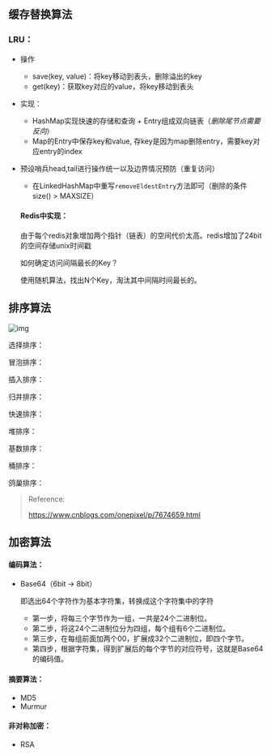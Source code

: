 ## 缓存替换算法

### LRU：

- 操作

  - save(key, value)：将key移动到表头，删除溢出的key
  - get(key)：获取key对应的value，将key移动到表头

- 实现：

  - HashMap实现快速的存储和查询 + Entry组成双向链表（*删除尾节点需要反向*） 
  - Map的Entry中保存key和value,  存key是因为map删除entry，需要key对应entry的index
- 预设哨兵head,tail进行操作统一以及边界情况预防（重复访问）
  - 在LinkedHashMap中重写`removeEldestEntry`方法即可（删除的条件 size() > MAXSIZE）

  #### Redis中实现：

  由于每个redis对象增加两个指针（链表）的空间代价太高。redis增加了24bit的空间存储unix时间戳

  如何确定访问间隔最长的Key？

  使用随机算法，找出N个Key，淘汰其中间隔时间最长的。
  
  



## 排序算法

![img](/Users/zhangyi/proj-dev/knowledge-review/images/algorithm/sort-01.png)

选择排序：

冒泡排序：

插入排序：

归并排序：

快速排序：

堆排序：

基数排序：

桶排序：

鸽巢排序：



> Reference:
>
>  https://www.cnblogs.com/onepixel/p/7674659.html



## 加密算法

#### 编码算法：

- Base64（6bit -> 8bit）

  即选出64个字符作为基本字符集，转换成这个字符集中的字符

  - 第一步，将每三个字节作为一组，一共是24个二进制位。
  - 第二步，将这24个二进制位分为四组，每个组有6个二进制位。
  - 第三步，在每组前面加两个00，扩展成32个二进制位，即四个字节。
  - 第四步，根据字符集，得到扩展后的每个字节的对应符号，这就是Base64的编码值。

#### 摘要算法：

- MD5
- Murmur

#### 非对称加密：

- RSA

